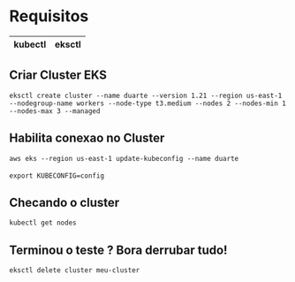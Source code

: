 # Requisitos

| kubectl | eksctl |
|---------|--------|

## Criar Cluster EKS
`eksctl create cluster --name duarte --version 1.21 --region us-east-1 --nodegroup-name workers --node-type t3.medium --nodes 2 --nodes-min 1 --nodes-max 3 --managed`

## Habilita conexao no Cluster
`aws eks --region us-east-1 update-kubeconfig --name duarte` <br/><br/>
`export KUBECONFIG=config`

## Checando o cluster
`kubectl get nodes`

## Terminou o teste ? Bora derrubar tudo!
`eksctl delete cluster meu-cluster`

